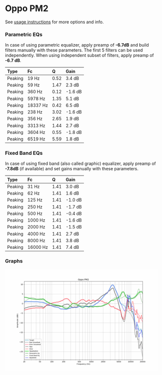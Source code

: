 # Oppo PM2
See [usage instructions](https://github.com/jaakkopasanen/AutoEq#usage) for more options and info.

### Parametric EQs
In case of using parametric equalizer, apply preamp of **-6.7dB** and build filters manually
with these parameters. The first 5 filters can be used independently.
When using independent subset of filters, apply preamp of **-6.7 dB**.

| Type    | Fc       |    Q | Gain    |
|:--------|:---------|:-----|:--------|
| Peaking | 19 Hz    | 0.52 | 3.4 dB  |
| Peaking | 59 Hz    | 1.47 | 2.3 dB  |
| Peaking | 360 Hz   | 0.12 | -1.6 dB |
| Peaking | 5978 Hz  | 1.35 | 5.1 dB  |
| Peaking | 18337 Hz | 0.42 | 6.5 dB  |
| Peaking | 238 Hz   | 3.02 | -1.6 dB |
| Peaking | 356 Hz   | 2.65 | 1.9 dB  |
| Peaking | 3313 Hz  | 1.44 | 2.7 dB  |
| Peaking | 3604 Hz  | 0.55 | -1.8 dB |
| Peaking | 6519 Hz  | 5.59 | 1.8 dB  |

### Fixed Band EQs
In case of using fixed band (also called graphic) equalizer, apply preamp of **-7.8dB**
(if available) and set gains manually with these parameters.

| Type    | Fc       |    Q | Gain    |
|:--------|:---------|:-----|:--------|
| Peaking | 31 Hz    | 1.41 | 3.0 dB  |
| Peaking | 62 Hz    | 1.41 | 1.6 dB  |
| Peaking | 125 Hz   | 1.41 | -1.0 dB |
| Peaking | 250 Hz   | 1.41 | -1.7 dB |
| Peaking | 500 Hz   | 1.41 | -0.4 dB |
| Peaking | 1000 Hz  | 1.41 | -1.6 dB |
| Peaking | 2000 Hz  | 1.41 | -1.5 dB |
| Peaking | 4000 Hz  | 1.41 | 2.7 dB  |
| Peaking | 8000 Hz  | 1.41 | 3.8 dB  |
| Peaking | 16000 Hz | 1.41 | 7.4 dB  |

### Graphs
![](./Oppo%20PM2.png)
